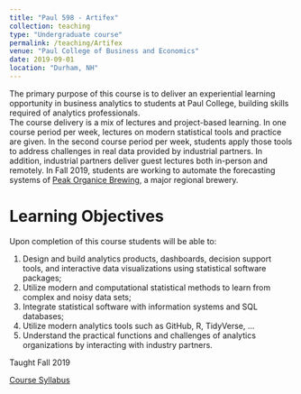 ```yaml
---
title: "Paul 598 - Artifex"
collection: teaching
type: "Undergraduate course"
permalink: /teaching/Artifex
venue: "Paul College of Business and Economics"
date: 2019-09-01
location: "Durham, NH"
---
```


The primary purpose of this course is to deliver an experiential learning opportunity in business analytics to students at Paul College, building skills required of analytics professionals.  
The course delivery is a mix of lectures and project-based learning.  In one course period per week, lectures on modern statistical tools and practice are given.  In the second course period per week, students apply those tools to address challenges in real data provided by industrial partners.  In addition, industrial partners deliver guest lectures both in-person and remotely. In Fall 2019, students are working to automate the forecasting systems of [Peak Organice Brewing](https://www.peakbrewing.com/), a major regional brewery.             


Learning Objectives
======
Upon completion of this course students will be able to: 
  1.	Design and build analytics products, dashboards, decision support tools, and interactive data visualizations using statistical software packages; 
  2.	Utilize modern and computational statistical methods to learn from complex and noisy data sets; 
  3.	Integrate statistical software with information systems and SQL databases;
  4.	Utilize modern analytics tools such as GitHub, R, TidyVerse, …   
  5.	Understand the practical functions and challenges of analytics organizations by interacting with industry partners.

Taught Fall 2019

[Course Syllabus](https://g-lynn.github.io/files/Artifex_Syllabus.pdf)
